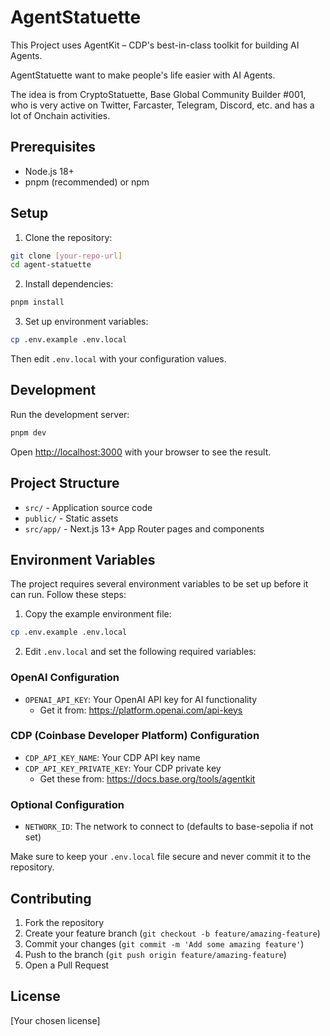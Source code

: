 # AgentStatuette

This Project uses AgentKit – CDP's best-in-class toolkit for building AI Agents.

AgentStatuette want to make people's life easier with AI Agents.

The idea is from CryptoStatuette, Base Global Community Builder #001, who is very active on Twitter, Farcaster, Telegram, Discord, etc. and has a lot of Onchain activities.

## Prerequisites

- Node.js 18+ 
- pnpm (recommended) or npm

## Setup

1. Clone the repository:
```bash
git clone [your-repo-url]
cd agent-statuette
```

2. Install dependencies:
```bash
pnpm install
```

3. Set up environment variables:
```bash
cp .env.example .env.local
```
Then edit `.env.local` with your configuration values.

## Development

Run the development server:

```bash
pnpm dev
```

Open [http://localhost:3000](http://localhost:3000) with your browser to see the result.

## Project Structure

- `src/` - Application source code
- `public/` - Static assets
- `src/app/` - Next.js 13+ App Router pages and components

## Environment Variables

The project requires several environment variables to be set up before it can run. Follow these steps:

1. Copy the example environment file:
```bash
cp .env.example .env.local
```

2. Edit `.env.local` and set the following required variables:

### OpenAI Configuration
- `OPENAI_API_KEY`: Your OpenAI API key for AI functionality
  - Get it from: https://platform.openai.com/api-keys

### CDP (Coinbase Developer Platform) Configuration
- `CDP_API_KEY_NAME`: Your CDP API key name
- `CDP_API_KEY_PRIVATE_KEY`: Your CDP private key
  - Get these from: https://docs.base.org/tools/agentkit

### Optional Configuration
- `NETWORK_ID`: The network to connect to (defaults to base-sepolia if not set)

Make sure to keep your `.env.local` file secure and never commit it to the repository.

## Contributing

1. Fork the repository
2. Create your feature branch (`git checkout -b feature/amazing-feature`)
3. Commit your changes (`git commit -m 'Add some amazing feature'`)
4. Push to the branch (`git push origin feature/amazing-feature`)
5. Open a Pull Request

## License

[Your chosen license]
